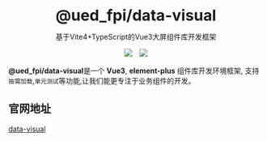 <br />
<br />
<div style="text-align:center">
<b style="font-size:30px">@ued_fpi/data-visual</b>
<p>基于Vite4+TypeScript的Vue3大屏组件库开发框架</p>
<img style="display:inline" src="https://img.shields.io/npm/v/@ued_fpi/data-visual" />

<img style="display:inline;margin-left:10px" src="https://img.shields.io/npm/dt/@ued_fpi/data-visual" />
</div>

**@ued_fpi/data-visual**是一个 **Vue3**, **element-plus** 组件库开发环境框架, 支持`按需加载`,`单元测试`等功能,让我们能更专注于业务组件的开发。

## 官网地址

[data-visual](http://ued.fpi-inc.site/fpi-component/page/component/screen/quickstart.html)

